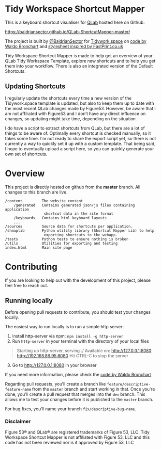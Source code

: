Tidy Workspace Shortcut Mapper
==================

This is a keyboard shortcut visualiser for [QLab](https://qlab.app/) hosted here on Github:

https://baldriansector.github.io/QLab-ShortcutMapper-master/

The project is built by [@BaldrianSector](https://www.facebook.com/baldriansector) for [Tidywork.space](https://tidywork.space) on [code by Waldo Bronchart](https://github.com/waldobronchart/ShortcutMapper) and [stylesheet inspired by FastPrint.co.uk](http://www.fastprint.co.uk/adobe-shortcut-mapper/)

Tidy Workspace Shortcut Mapper is made to help get an overview of your QLab Tidy Workspace Template, explore new shortcuts and to help you get them into your workflow. There is also an integrated version of the Default Shortcuts.

## Updating Shortcuts

I regularly update the shortcuts every time a new version of the Tidywork.space template is updated, but also to keep them up to date with the most recent QLab changes made by Figure53. However, be aware that I am not affiliated with Figure53 and I don’t have any direct influence on changes, so updating might take time, depending on the situation.

I do have a script to extract shortcuts from QLab, but there are a lot of things to be aware of. Optimally every shortcut is checked manually, so it takes some time. I'm not ready to share the export script yet, so there is not currently a way to quickly set it up with a custom template. That being said, I hope to eventually upload a script here, so you can quickly generate your own set of shortcuts.

# Overview

This project is directly hosted on github from the **master** branch. All changes to this branch are live.

```
/content         The website content
    /generated   Contains generated json/js files containing application
                  shortcut data in the site format
    /keyboards   Contains html keyboard layouts
    ...
/sources         Source data for shortcuts per application.
/shmaplib        Python utility library (Shortcut Mapper Lib) to help 
                  exporting shortcuts to the webapp.
/tests           Python tests to ensure nothing is broken
/utils           Utilities for exporting and testing
index.html       Main site page
```

# Contributing

If you are looking to help out with the development of this project, please feel free to reach out. 

## Running locally

Before opening pull requests to contribute, you should test your changes locally.

The easiest way to run locally is to run a simple http server:
1. Install http-server via npm: `npm install -g http-server`
2. Run `http-server` in your terminal with the directory of your local files
  > Starting up http-server, serving ./
  > Available on:
  >   http://127.0.0.1:8080
  >   http://192.168.86.95:8080
  > Hit CTRL-C to stop the server
3. Go to http://127.0.0.1:8080 in your browser

If you need more information, please check the [code by Waldo Bronchart](https://github.com/waldobronchart/ShortcutMapper)

Regarding pull requests, you'll create a branch like `feature/descriptive-feature-name` from the `master` branch and start working in that. Once you're done, you'll create a pull request that merges into the `dev` branch.
This allows me to test your changes before it is published to the `master` branch.

For bug fixes, you'll name your branch `fix/descriptive-bug-name`.

### Disclaimer

Figure 53® and QLab® are registered trademarks of Figure 53, LLC.
Tidy Workspace Shortcut Mapper is not affiliated with Figure 53, LLC and this code has not been reviewed nor is it approved by Figure 53, LLC
